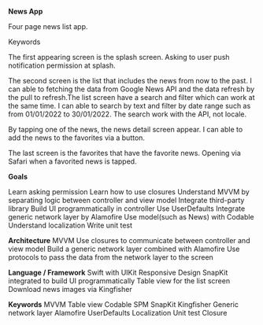 **News App**

Four page news list app.

Keywords

The first appearing screen is the splash screen. Asking to user push notification permission at splash.

The second screen is the list that includes the news from now to the past. I can able to fetching the data from Google News API and the data refresh by the pull to refresh.The list screen have a search and filter which can work at the same time. I can able to search by text and filter by date range such as from 01/01/2022 to 30/01/2022. The search work with the API, not locale.

By tapping one of the news, the news detail screen appear. I can able to add the news to the favorites via a button.

The last screen is the favorites that have the favorite news. Opening via Safari when a favorited news is tapped.

**Goals**

Learn asking permission
Learn how to use closures
Understand MVVM by separating logic between controller and view model
Integrate third-party library
Build UI programmatically in controller
Use UserDefaults
Integrate generic network layer by Alamofire
Use model(such as News) with Codable
Understand localization
Write unit test

**Architecture**
MVVM
Use closures to communicate between controller and view model
Build a generic network layer combined with Alamofire
Use protocols to pass the data from the network layer to the screen

**Language / Framework**
Swift with UIKit
Responsive Design
SnapKit integrated to build UI programmatically 
Table view for the list screen
Download news images via Kingfisher

**Keywords**
MVVM
Table view
Codable
SPM
SnapKit
Kingfisher
Generic network layer
Alamofire
UserDefaults
Localization
Unit test
Closure

